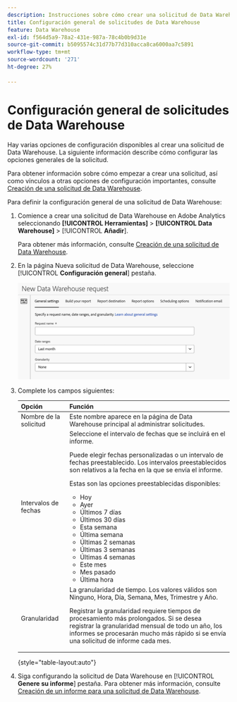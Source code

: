 ```yaml
---
description: Instrucciones sobre cómo crear una solicitud de Data Warehouse.
title: Configuración general de solicitudes de Data Warehouse
feature: Data Warehouse
exl-id: f564d5a9-78a2-431e-987a-78c4b0b9d31e
source-git-commit: b5095574c31d77b77d310acca8ca6000aa7c5891
workflow-type: tm+mt
source-wordcount: '271'
ht-degree: 27%

---
```


# Configuración general de solicitudes de Data Warehouse

Hay varias opciones de configuración disponibles al crear una solicitud de Data Warehouse. La siguiente información describe cómo configurar las opciones generales de la solicitud.

Para obtener información sobre cómo empezar a crear una solicitud, así como vínculos a otras opciones de configuración importantes, consulte [Creación de una solicitud de Data Warehouse](/help/export/data-warehouse/create-request/t-dw-create-request.md).

Para definir la configuración general de una solicitud de Data Warehouse:

1. Comience a crear una solicitud de Data Warehouse en Adobe Analytics seleccionando **[!UICONTROL Herramientas]** > **[!UICONTROL Data Warehouse]** > [!UICONTROL **Añadir**].

   Para obtener más información, consulte [Creación de una solicitud de Data Warehouse](/help/export/data-warehouse/create-request/t-dw-create-request.md).

1. En la página Nueva solicitud de Data Warehouse, seleccione [!UICONTROL **Configuración general**] pestaña.

   ![Pestaña Destino del informe](assets/dw-general-settings.png)

1. Complete los campos siguientes:

   | Opción | Función |
   |---------|----------|
   | Nombre de la solicitud | Este nombre aparece en la página de Data Warehouse principal al administrar solicitudes. |
   | Intervalos de fechas | Seleccione el intervalo de fechas que se incluirá en el informe. <p>Puede elegir fechas personalizadas o un intervalo de fechas preestablecido. Los intervalos preestablecidos son relativos a la fecha en la que se envía el informe.</p><p>Estas son las opciones preestablecidas disponibles:</p><ul><li>Hoy</li><li>Ayer</li><li>Últimos 7 días</li><li>Últimos 30 días</li><li>Esta semana</li><li>Última semana</li><li>Últimas 2 semanas</li><li>Últimas 3 semanas</li><li>Últimas 4 semanas</li><li>Este mes</li><li>Mes pasado</li><li>Última hora</li></ul> |
   | Granularidad | <!--what does this setting do? It's not the schedule/frequency... --> La granularidad de tiempo. Los valores válidos son Ninguno, Hora, Día, Semana, Mes, Trimestre y Año.<p>Registrar la granularidad requiere tiempos de procesamiento más prolongados. Si se desea registrar la granularidad mensual de todo un año, los informes se procesarán mucho más rápido si se envía una solicitud de informe cada mes.</p> <!-- Make this into a new row: Make available to users in your organization - All data warehouse requests are visible only to you and any system administrators. Enable this option if you want to make the request visible to everyone in your organization. <p>Enabling this option is useful if you want other users in your organization to help create or update the request.</p>--> |

   {style="table-layout:auto"}

1. Siga configurando la solicitud de Data Warehouse en [!UICONTROL **Genere su informe**] pestaña. Para obtener más información, consulte [Creación de un informe para una solicitud de Data Warehouse](/help/export/data-warehouse/create-request/dw-request-build-report.md).
